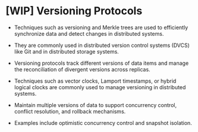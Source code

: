 # [WIP] Versioning Protocols

- Techniques such as versioning and Merkle trees are used to efficiently synchronize data and detect changes in distributed systems.
- They are commonly used in distributed version control systems (DVCS) like Git and in distributed storage systems.

- Versioning protocols track different versions of data items and manage the reconciliation of divergent versions across replicas.
- Techniques such as vector clocks, Lamport timestamps, or hybrid logical clocks are commonly used to manage versioning in distributed systems.

- Maintain multiple versions of data to support concurrency control, conflict resolution, and rollback mechanisms.
- Examples include optimistic concurrency control and snapshot isolation.
